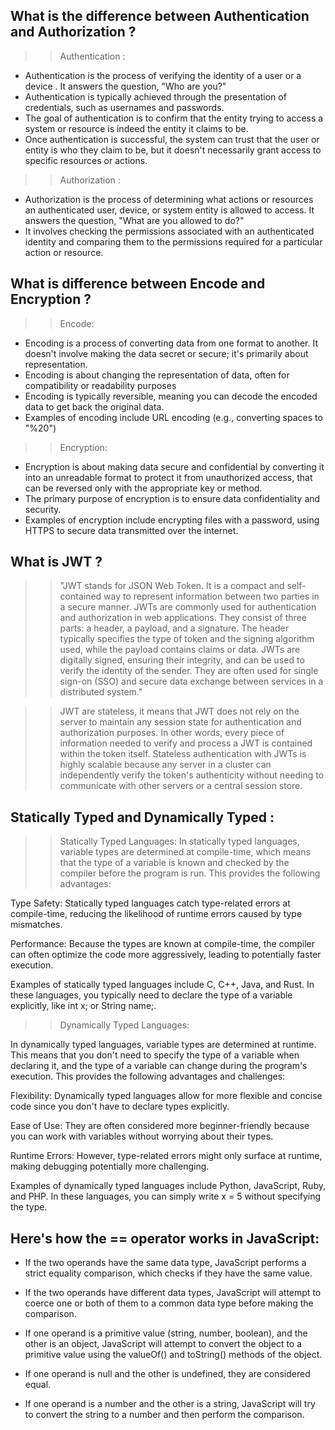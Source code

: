 ## What is the difference between Authentication and Authorization ?
>> Authentication : 
- Authentication is the process of verifying the identity of a user or a device . It answers the question, "Who are you?"
- Authentication is typically achieved through the presentation of credentials, such as usernames and passwords.
- The goal of authentication is to confirm that the entity trying to access a system or resource is indeed the entity it claims to be.
- Once authentication is successful, the system can trust that the user or entity is who they claim to be, but it doesn't necessarily grant access to specific resources or actions.

>> Authorization :
- Authorization is the process of determining what actions or resources an authenticated user, device, or system entity is allowed to access. It answers the question, "What are you allowed to do?"
- It involves checking the permissions associated with an authenticated identity and comparing them to the permissions required for a particular action or resource.

## What is difference between Encode and Encryption ?
>> Encode:

- Encoding is a process of converting data from one format to another. It doesn't involve making the data secret or secure; it's primarily about representation.
- Encoding is about changing the representation of data, often for compatibility or readability purposes
- Encoding is typically reversible, meaning you can decode the encoded data to get back the original data.
- Examples of encoding include URL encoding (e.g., converting spaces to "%20")

>> Encryption:

- Encryption is about making data secure and confidential by converting it into an unreadable format to protect it from unauthorized access,  that can be reversed only with the appropriate key or method.
- The primary purpose of encryption is to ensure data confidentiality and security.
- Examples of encryption include encrypting files with a password, using HTTPS to secure data transmitted over the internet.

## What is JWT ?
>>  "JWT stands for JSON Web Token. It is a compact and self-contained way to represent information between two parties in a secure manner. JWTs are commonly used for authentication and authorization in web applications. They consist of three parts: a header, a payload, and a signature. The header typically specifies the type of token and the signing algorithm used, while the payload contains claims or data. JWTs are digitally signed, ensuring their integrity, and can be used to verify the identity of the sender. They are often used for single sign-on (SSO) and secure data exchange between services in a distributed system."

>> JWT are stateless, it means that JWT does not rely on the server to maintain any session state for authentication and authorization purposes. In other words, every piece of information needed to verify and process a JWT is contained within the token itself.
Stateless authentication with JWTs is highly scalable because any server in a cluster can independently verify the token's authenticity without needing to communicate with other servers or a central session store.

## Statically Typed and Dynamically Typed :
>> Statically Typed Languages:
  In statically typed languages, variable types are determined at compile-time, which means that the type of a variable is known and checked by the compiler before the program is run. This provides the following advantages:

  Type Safety: Statically typed languages catch type-related errors at compile-time, reducing the likelihood of runtime errors caused by type mismatches.

  Performance: Because the types are known at compile-time, the compiler can often optimize the code more aggressively, leading to potentially faster execution.

  Examples of statically typed languages include C, C++, Java, and Rust. In these languages, you typically need to declare the type of a variable explicitly, like int x; or String name;.

>> Dynamically Typed Languages:

  In dynamically typed languages, variable types are determined at runtime. This means that you don't need to specify the type of a variable when declaring it, and the type of a variable can change during the program's execution. This provides the following advantages and challenges:

  Flexibility: Dynamically typed languages allow for more flexible and concise code since you don't have to declare types explicitly.

  Ease of Use: They are often considered more beginner-friendly because you can work with variables without worrying about their types.

  Runtime Errors: However, type-related errors might only surface at runtime, making debugging potentially more challenging.

  Examples of dynamically typed languages include Python, JavaScript, Ruby, and PHP. In these languages, you can simply write x = 5 without specifying the type.

## Here's how the == operator works in JavaScript:

- If the two operands have the same data type, JavaScript performs a strict equality comparison, which checks if they have the same value.

- If the two operands have different data types, JavaScript will attempt to coerce one or both of them to a common data type before making the comparison.

- If one operand is a primitive value (string, number, boolean), and the other is an object, JavaScript will attempt to convert the object to a primitive value using the valueOf() and toString() methods of the object.

- If one operand is null and the other is undefined, they are considered equal.

- If one operand is a number and the other is a string, JavaScript will try to convert the string to a number and then perform the comparison.